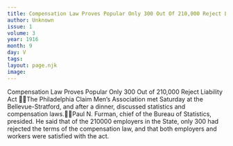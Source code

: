 ```yaml
---
title: Compensation Law Proves Popular Only 300 Out Of 210,000 Reject Liability Act
author: Unknown
issue: 1
volume: 3
year: 1916
month: 9
day: V
tags:
layout: page.njk
image:
---
```

Compensation Law Proves Popular Only 300 Out of 210,000 Reject Liability Act The Philadelphia Claim Men’s Association met Saturday at the Bellevue-Stratford, and after a dinner, discussed statistics and compensation laws.Paul N. Furman, chief of the Bureau of Statistics, presided. He said that of the 210000 employers in the State, only 300 had rejected the terms of the compensation law, and that both employers and workers were satisfied with the act. 
